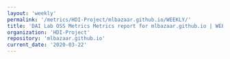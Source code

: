 ```yaml
---
layout: 'weekly'
permalink: '/metrics/HDI-Project/mlbazaar.github.io/WEEKLY/'
title: 'DAI Lab OSS Metrics Metrics report for mlbazaar.github.io | WEEKLY-REPORT-2020-03-22'
organization: 'HDI-Project'
repository: 'mlbazaar.github.io'
current_date: '2020-03-22'
---
```

